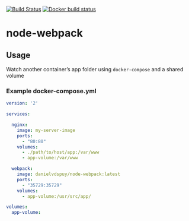 [![Build Status](https://travis-ci.org/danielvdspuy/node-webpack.svg?branch=master)](https://travis-ci.org/danielvdspuy/node-webpack) [![Docker build status](https://img.shields.io/docker/pulls/danielvdspuy/node-webpack.svg)]()

# node-webpack

## Usage

Watch another container’s app folder using `docker-compose` and a shared volume

### Example docker-compose.yml
```yaml
version: '2'

services:

  nginx:
    image: my-server-image
    ports:
      - "80:80"
    volumes:
      - ./path/to/host/app:/var/www
      - app-volume:/var/www

  webpack:
    image: danielvdspuy/node-webpack:latest
    ports:
      - "35729:35729"
    volumes:
      - app-volume:/usr/src/app/

volumes:
  app-volume:

```

